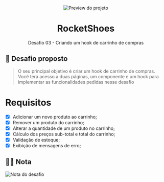 <p align="center">
  <img src="./.github/project.gif" alt="Preview do projeto">
</p>

<h1 align="center">
  RocketShoes
</h1>

<p align="center">
Desafio 03 - Criando um hook de carrinho de compras
</p>

## 🧠 Desafio proposto

> O seu principal objetivo é criar um hook de carrinho de compras. Você terá acesso a duas páginas, um componente e um hook para implementar as funcionalidades pedidas nesse desafio

# Requisitos

- [x] Adicionar um novo produto ao carrinho;
- [x] Remover um produto do carrinho;
- [x] Alterar a quantidade de um produto no carrinho;
- [x] Cálculo dos preços sub-total e total do carrinho;
- [x] Validação de estoque;
- [x] Exibição de mensagens de erro;

## 👨‍🎓 Nota
<img src="./.github/grade.png" alt="Nota do desafio">